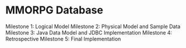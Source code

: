 # MMORPG Database

Milestone 1: Logical Model
Milestone 2: Physical Model and Sample Data
Milestone 3: Java Data Model and JDBC Implementation
Milestone 4: Retrospective
Milestone 5: Final Implementation
